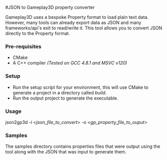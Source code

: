 #JSON to Gameplay3D property converter

Gameplay3D uses a bespoke Property format to load plain text data. However, many tools can already export data as JSON and many frameworks/api's exit to read/write it. This tool allows you to convert JSON directly to the Property format.

### Pre-requisites
- CMake
- A C++ compiler *(Tested on GCC 4.8.1 and MSVC v120)*

### Setup

- Run the setup script for your environment, this will use CMake to generate a project in a directory called *build*.
- Run the output project to generate the executable.

### Usage

json2gp3d -i <*json_file_to_convert*> -o <*gp_property_file_to_ouput*>

### Samples

The samples directory contains properties files that were output using the tool along with the JSON that was input to generate them.